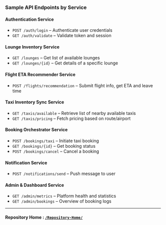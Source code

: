 ### Sample API Endpoints by Service

#### Authentication Service
- `POST /auth/login` – Authenticate user credentials  
- `GET /auth/validate` – Validate token and session  

#### Lounge Inventory Service
- `GET /lounges` – Get list of available lounges  
- `GET /lounges/{id}` – Get details of a specific lounge  

#### Flight ETA Recommender Service
- `POST /flights/recommendation` – Submit flight info, get ETA and leave time  

#### Taxi Inventory Sync Service
- `GET /taxis/available` – Retrieve list of nearby available taxis  
- `GET /taxis/pricing` – Fetch pricing based on route/airport  

#### Booking Orchestrator Service
- `POST /bookings/taxi` – Initiate taxi booking  
- `GET /bookings/{id}` – Get booking status  
- `POST /bookings/cancel` – Cancel a booking  

#### Notification Service
- `POST /notifications/send` – Push message to user  

#### Admin & Dashboard Service
- `GET /admin/metrics` – Platform health and statistics  
- `GET /admin/bookings` – Overview of booking logs  

---

#### Repository Home : [`/Repository-Home/`](../../README.md)  